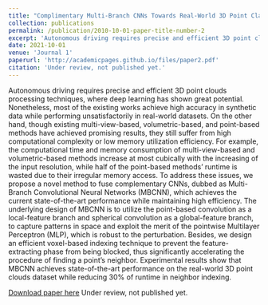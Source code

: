 ```yaml
---
title: "Complimentary Multi-Branch CNNs Towards Real-World 3D Point Classification (Under Review)"
collection: publications
permalink: /publication/2010-10-01-paper-title-number-2
excerpt: 'Autonomous driving requires precise and efficient 3D point clouds processing techniques, where deep learning has shown great potential. Nonetheless, most of the existing works achieve high accuracy in synthetic data while performing unsatisfactorily in real-world datasets. On the other hand, though existing multi-view-based, volumetric-based, and point-based methods have achieved promising results, they still suffer from high computational complexity or low memory utilization efficiency. For example, the computational time and memory consumption of multi-view-based and volumetric-based methods increase at most cubically with the increasing of the input resolution, while half of the point-based methods’ runtime is wasted due to their irregular memory access. To address these issues, we propose a novel method to fuse complementary CNNs, dubbed as Multi-Branch Convolutional Neural Networks (MBCNN), which achieves the current state-of-the-art performance while maintaining high efficiency. The underlying design of MBCNN is to utilize the point-based convolution as a local-feature branch and spherical convolution as a global-feature branch, to capture patterns in space and exploit the merit of the pointwise Multilayer Perceptron (MLP), which is robust to the perturbation. Besides, we design an efficient voxel-based indexing technique to prevent the feature-extracting phase from being blocked, thus significantly accelerating the procedure of finding a point’s neighbor. Experimental results show that MBCNN achieves state-of-the-art performance on the real-world 3D point clouds dataset while reducing 30% of runtime in neighbor indexing.'
date: 2021-10-01
venue: 'Journal 1'
paperurl: 'http://academicpages.github.io/files/paper2.pdf'
citation: 'Under review, not published yet.'
---
```

Autonomous driving requires precise and efficient 3D point clouds processing techniques, where deep learning has shown great potential. Nonetheless, most of the existing works achieve high accuracy in synthetic data while performing unsatisfactorily in real-world datasets. On the other hand, though existing multi-view-based, volumetric-based, and point-based methods have achieved promising results, they still suffer from high computational complexity or low memory utilization efficiency. For example, the computational time and memory consumption of multi-view-based and volumetric-based methods increase at most cubically with the increasing of the input resolution, while half of the point-based methods’ runtime is wasted due to their irregular memory access. To address these issues, we propose a novel method to fuse complementary CNNs, dubbed as Multi-Branch Convolutional Neural Networks (MBCNN), which achieves the current state-of-the-art performance while maintaining high efficiency. The underlying design of MBCNN is to utilize the point-based convolution as a local-feature branch and spherical convolution as a global-feature branch, to capture patterns in space and exploit the merit of the pointwise Multilayer Perceptron (MLP), which is robust to the perturbation. Besides, we design an efficient voxel-based indexing technique to prevent the feature-extracting phase from being blocked, thus significantly accelerating the procedure of finding a point’s neighbor. Experimental results show that MBCNN achieves state-of-the-art performance on the real-world 3D point clouds dataset while reducing 30% of runtime in neighbor indexing.

[Download paper here](https://jlu-neal.github.io/ZifengTang-s-MainPage/files/paper2.pdf)
Under review, not published yet.
